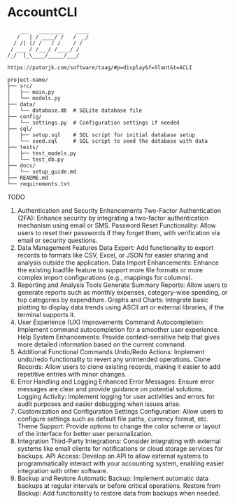 # AccountCLI
```
    ___   ________    ____
   /   | / ____/ /   /  _/
  / /| |/ /   / /    / /  
 / ___ / /___/ /____/ /   
/_/  |_\____/_____/___/   
                          
https://patorjk.com/software/taag/#p=display&f=Slant&t=ACLI

project-name/
├── src/
│   ├── main.py
│   └── models.py
├── data/
│   └── database.db  # SQLite database file
├── config/
│   └── settings.py  # Configuration settings if needed
├── sql/
│   ├── setup.sql    # SQL script for initial database setup
│   └── seed.sql     # SQL script to seed the database with data
├── tests/
│   ├── test_models.py
│   └── test_db.py
├── docs/
│   └── setup_guide.md
├── README.md
└── requirements.txt

```
TODO
1. Authentication and Security Enhancements
Two-Factor Authentication (2FA): Enhance security by integrating a two-factor authentication mechanism using email or SMS.
Password Reset Functionality: Allow users to reset their passwords if they forget them, with verification via email or security questions.
2. Data Management Features
Data Export: Add functionality to export records to formats like CSV, Excel, or JSON for easier sharing and analysis outside the application.
Data Import Enhancements: Enhance the existing loadfile feature to support more file formats or more complex import configurations (e.g., mappings for columns).
3. Reporting and Analysis Tools
Generate Summary Reports: Allow users to generate reports such as monthly expenses, category-wise spending, or top categories by expenditure.
Graphs and Charts: Integrate basic plotting to display data trends using ASCII art or external libraries, if the terminal supports it.
4. User Experience (UX) Improvements
Command Autocompletion: Implement command autocompletion for a smoother user experience.
Help System Enhancements: Provide context-sensitive help that gives more detailed information based on the current command.
5. Additional Functional Commands
Undo/Redo Actions: Implement undo/redo functionality to revert any unintended operations.
Clone Records: Allow users to clone existing records, making it easier to add repetitive entries with minor changes.
6. Error Handling and Logging
Enhanced Error Messages: Ensure error messages are clear and provide guidance on potential solutions.
Logging Activity: Implement logging for user activities and errors for audit purposes and easier debugging when issues arise.
7. Customization and Configuration
Settings Configuration: Allow users to configure settings such as default file paths, currency format, etc.
Theme Support: Provide options to change the color scheme or layout of the interface for better user personalization.
8. Integration
Third-Party Integrations: Consider integrating with external systems like email clients for notifications or cloud storage services for backups.
API Access: Develop an API to allow external systems to programmatically interact with your accounting system, enabling easier integration with other software.
9. Backup and Restore
Automatic Backup: Implement automatic data backups at regular intervals or before critical operations.
Restore from Backup: Add functionality to restore data from backups when needed.